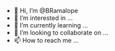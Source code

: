 - 👋 Hi, I’m @BRamalope
- 👀 I’m interested in ...
- 🌱 I’m currently learning ...
- 💞️ I’m looking to collaborate on ...
- 📫 How to reach me ...

<!---
BRamalope/BRamalope is a ✨ special ✨ repository because its `README.md` (this file) appears on your GitHub profile.
You can click the Preview link to take a look at your changes.
--->
